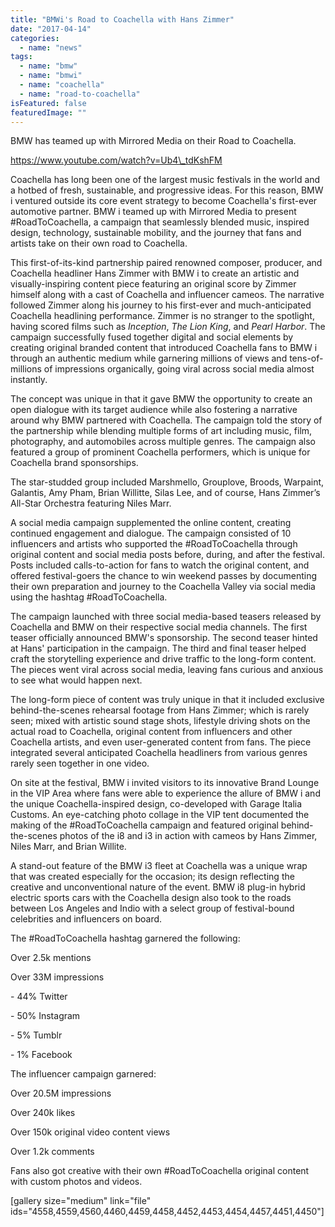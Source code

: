 ```yaml
---
title: "BMWi's Road to Coachella with Hans Zimmer"
date: "2017-04-14"
categories: 
  - name: "news"
tags: 
  - name: "bmw"
  - name: "bmwi"
  - name: "coachella"
  - name: "road-to-coachella"
isFeatured: false
featuredImage: ""
---
```


BMW has teamed up with Mirrored Media on their Road to Coachella.

https://www.youtube.com/watch?v=Ub4\_tdKshFM

Coachella has long been one of the largest music festivals in the world and a hotbed of fresh, sustainable, and progressive ideas. For this reason, BMW i ventured outside its core event strategy to become Coachella's first-ever automotive partner. BMW i teamed up with Mirrored Media to present #RoadToCoachella, a campaign that seamlessly blended music, inspired design, technology, sustainable mobility, and the journey that fans and artists take on their own road to Coachella.

This first-of-its-kind partnership paired renowned composer, producer, and Coachella headliner Hans Zimmer with BMW i to create an artistic and visually-inspiring content piece featuring an original score by Zimmer himself along with a cast of Coachella and influencer cameos. The narrative followed Zimmer along his journey to his first-ever and much-anticipated Coachella headlining performance. Zimmer is no stranger to the spotlight, having scored films such as _Inception_, _The Lion King_, and _Pearl Harbor_. The campaign successfully fused together digital and social elements by creating original branded content that introduced Coachella fans to BMW i through an authentic medium while garnering millions of views and tens-of-millions of impressions organically, going viral across social media almost instantly.

The concept was unique in that it gave BMW the opportunity to create an open dialogue with its target audience while also fostering a narrative around why BMW partnered with Coachella. The campaign told the story of the partnership while blending multiple forms of art including music, film, photography, and automobiles across multiple genres. The campaign also featured a group of prominent Coachella performers, which is unique for Coachella brand sponsorships.

The star-studded group included Marshmello, Grouplove, Broods, Warpaint, Galantis, Amy Pham, Brian Willitte, Silas Lee, and of course, Hans Zimmer’s All-Star Orchestra featuring Niles Marr.

A social media campaign supplemented the online content, creating continued engagement and dialogue. The campaign consisted of 10 influencers and artists who supported the #RoadToCoachella through original content and social media posts before, during, and after the festival. Posts included calls-to-action for fans to watch the original content, and offered festival-goers the chance to win weekend passes by documenting their own preparation and journey to the Coachella Valley via social media using the hashtag #RoadToCoachella.

The campaign launched with three social media-based teasers released by Coachella and BMW on their respective social media channels. The first teaser officially announced BMW's sponsorship. The second teaser hinted at Hans' participation in the campaign. The third and final teaser helped craft the storytelling experience and drive traffic to the long-form content. The pieces went viral across social media, leaving fans curious and anxious to see what would happen next.

The long-form piece of content was truly unique in that it included exclusive behind-the-scenes rehearsal footage from Hans Zimmer; which is rarely seen; mixed with artistic sound stage shots, lifestyle driving shots on the actual road to Coachella, original content from influencers and other Coachella artists, and even user-generated content from fans. The piece integrated several anticipated Coachella headliners from various genres rarely seen together in one video.

On site at the festival, BMW i invited visitors to its innovative Brand Lounge in the VIP Area where fans were able to experience the allure of BMW i and the unique Coachella-inspired design, co-developed with Garage Italia Customs. An eye-catching photo collage in the VIP tent documented the making of the #RoadToCoachella campaign and featured original behind-the-scenes photos of the i8 and i3 in action with cameos by Hans Zimmer, Niles Marr, and Brian Willite.

A stand-out feature of the BMW i3 fleet at Coachella was a unique wrap that was created especially for the occasion; its design reflecting the creative and unconventional nature of the event. BMW i8 plug-in hybrid electric sports cars with the Coachella design also took to the roads between Los Angeles and Indio with a select group of festival-bound celebrities and influencers on board.

The #RoadToCoachella hashtag garnered the following:

Over 2.5k mentions

Over 33M impressions

\- 44% Twitter

\- 50% Instagram

\- 5% Tumblr

\- 1% Facebook

The influencer campaign garnered:

Over 20.5M impressions

Over 240k likes

Over 150k original video content views

Over 1.2k comments

Fans also got creative with their own #RoadToCoachella original content with custom photos and videos.

\[gallery size="medium" link="file" ids="4558,4559,4560,4460,4459,4458,4452,4453,4454,4457,4451,4450"\]
